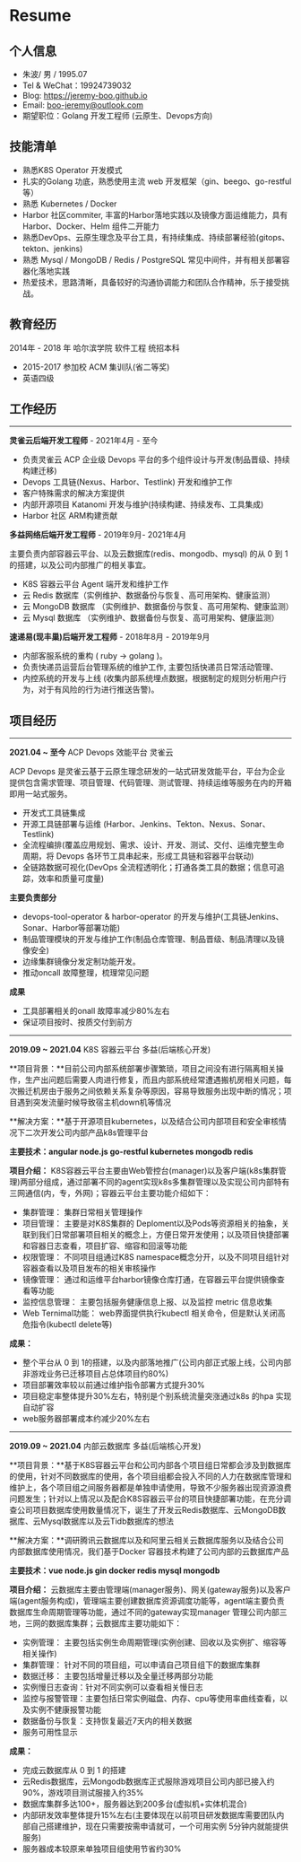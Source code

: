 # Resume

## 个人信息

- 朱波/ 男 / 1995.07
- Tel & WeChat：19924739032
- Blog: https://jeremy-boo.github.io
- Email: boo-jeremy@outlook.com
- 期望职位：Golang 开发工程师 (云原生、Devops方向)

## 技能清单

- 熟悉K8S Operator 开发模式
- 扎实的Golang 功底，熟悉使用主流 web 开发框架（gin、beego、go-restful等）
- 熟悉 Kubernetes / Docker
- Harbor 社区commiter,  丰富的Harbor落地实践以及镜像方面运维能力，具有Harbor、Docker、Helm 组件二开能力
- 熟悉DevOps、云原生理念及平台工具，有持续集成、持续部署经验(gitops、tekton、jenkins)
- 熟悉 Mysql / MongoDB / Redis / PostgreSQL 常见中间件，并有相关部署容器化落地实践
- 热爱技术，思路清晰，具备较好的沟通协调能力和团队合作精神，乐于接受挑战。

## 教育经历

2014年 - 2018 年 哈尔滨学院 软件工程 统招本科

- 2015-2017 参加校 ACM 集训队(省二等奖)
- 英语四级

## 工作经历

<hr>

**灵雀云后端开发工程师** - 2021年4月 - 至今  

- 负责灵雀云 ACP 企业级 Devops 平台的多个组件设计与开发(制品晋级、持续构建迁移)
- Devops 工具链(Nexus、Harbor、Testlink) 开发和维护工作
- 客户特殊需求的解决方案提供
- 内部开源项目 Katanomi 开发与维护(持续构建、持续发布、工具集成)
- Harbor 社区 ARM构建贡献

**多益网络后端开发工程师** - 2019年9月- 2021年4月 

主要负责内部容器云平台、以及云数据库(redis、mongodb、mysql) 的从 0 到 1 的搭建，以及公司内部推广的相关事宜。

- K8S 容器云平台 Agent  端开发和维护工作
- 云 Redis 数据库（实例维护、数据备份与恢复、高可用架构、健康监测）
- 云 MongoDB 数据库 （实例维护、数据备份与恢复、高可用架构、健康监测）
- 云 Mysql 数据库 （实例维护、数据备份与恢复、高可用架构、健康监测）

**速递易(现丰巢)后端开发工程师** - 2018年8月 - 2019年9月

- 内部客服系统的重构 ( ruby -> golang )。
- 负责快递员运营后台管理系统的维护工作, 主要包括快递员日常活动管理、
- 内控系统的开发与上线 (收集内部系统埋点数据，根据制定的规则分析用户行为，对于有风险的行为进行推送告警)。

## 项目经历

<hr>

**2021.04 ~ 至今**                             ACP Devops 效能平台                      灵雀云

ACP Devops 是灵雀云基于云原生理念研发的一站式研发效能平台，平台为企业提供包含需求管理、项目管理、代码管理、测试管理、持续运维等服务在内的开箱即用一站式服务。

- 开发式工具链集成
- 开源工具链部署与运维 (Harbor、Jenkins、Tekton、Nexus、Sonar、Testlink)
- 全流程编排(覆盖应用规划、需求、设计、开发、测试、交付、运维完整生命周期，将 Devops 各环节工具串起来，形成工具链和容器平台联动)
- 全链路数据可视化(DevOps 全流程透明化；打通各类工具的数据；信息可追踪，效率和质量可度量)

**主要负责部分**

- devops-tool-operator & harbor-operator 的开发与维护(工具链Jenkins、Sonar、Harbor等部署功能)
- 制品管理模块的开发与维护工作(制品仓库管理、制品晋级、制品清理以及镜像安全)
- 边缘集群镜像分发定制功能开发。
- 推动oncall 故障整理，梳理常见问题

**成果**

- 工具部署相关的onall 故障率减少80%左右
- 保证项目按时、按质交付到前方

<hr>

**2019.09 ~ 2021.04**      K8S 容器云平台               多益(后端核心开发)

**项目背景：**目前公司内部系统部署步骤繁琐，项目之间没有进行隔离相关操作，生产出问题后需要人肉进行修复，而且内部系统经常遭遇搬机房相关问题，每次搬迁机房由于服务之间依赖关系复杂等原因，容易导致服务出现中断的情况；项目遇到突发流量时候导致宿主机down机等情况

**解决方案：**基于开源项目kubernetes，以及结合公司内部项目和安全审核情况下二次开发公司内部产品k8s管理平台

**主要技术：angular  node.js go-restful kubernetes mongodb redis**

**项目介绍：** K8S容器云平台主要由Web管控台(manager)以及客户端(k8s集群管理)两部分组成，通过部署不同的agent实现k8s多集群管理以及实现公司内部特有三网通信(内，专，外网)；容器云平台主要功能介绍如下：

- 集群管理： 集群日常相关管理操作
- 项目管理： 主要是对K8S集群的 Deploment以及Pods等资源相关的抽象，关联到我们日常部署项目相关的概念上，方便日常开发使用；以及项目快捷部署和容器日志查看，项目扩容、缩容和回滚等功能
- 权限管理： 不同项目组通过K8S namespace概念分开，以及不同项目组针对容器查看以及项目发布的相关审核操作
- 镜像管理： 通过和运维平台harbor镜像仓库打通，在容器云平台提供镜像查看等功能
- 监控信息管理： 主要包括服务健康信息上报、以及监控 metric 信息收集
- Web Ternimal功能： web界面提供执行kubectl 相关命令，但是默认关闭高危指令(kubectl delete等)

**成果：**

- 整个平台从 0 到 1的搭建，以及内部落地推广(公司内部正式服上线，公司内部非游戏业务已迁移项目占总体项目约80%)
- 项目部署效率较以前通过维护指令部署方式提升30%
- 项目稳定率整体提升30%左右，特别是个别系统流量突涨通过k8s 的hpa 实现自动扩容
- web服务器部署成本约减少20%左右

<hr>

**2019.09 ~ 2021.04**      内部云数据库              多益(后端核心开发)

**项目背景：**基于K8S容器云平台和公司内部各个项目组日常都会涉及到数据库的使用，针对不同数据库的使用，各个项目组都会投入不同的人力在数据库管理和维护上，各个项目组之间服务器都是单独申请使用，导致不少服务器出现资源浪费问题发生；针对以上情况以及配合K8S容器云平台的项目快捷部署功能，在充分调查公司项目数据库使用数量情况下，诞生了开发云Redis数据库、云MongoDB数据库、云Mysql数据库以及云Tidb数据库的想法

**解决方案：**调研腾讯云数据库以及和阿里云相关云数据库服务以及结合公司内部数据库使用情况，我们基于Docker 容器技术构建了公司内部的云数据库产品

**主要技术：vue  node.js  gin  docker  redis   mysql  mongodb** 

**项目介绍：** 云数据库主要由管理端(manager服务)、网关(gateway服务)以及客户端(agent服务构成)，管理端主要创建数据库资源调度功能等，agent端主要负责数据库生命周期管理等功能，通过不同的gateway实现manager 管理公司内部三地，三网的数据库集群；云数据库主要功能如下：

- 实例管理： 主要包括实例生命周期管理(实例创建、回收以及实例扩、缩容等相关操作)
- 集群管理： 针对不同的项目组，可以申请自己项目组下的数据库集群
- 数据迁移： 主要包括增量迁移以及全量迁移两部分功能
- 实例慢日志查询：针对不同实例可以查看相关慢日志
- 监控与报警管理：主要包括日常实例磁盘、内存、cpu等使用率曲线查看，以及实例不健康报警功能
- 数据备份与恢复：支持恢复最近7天内的相关数据
- 服务可用性显示

**成果：**

- 完成云数据库从 0 到 1 的搭建
- 云Redis数据库，云Mongodb数据库正式服除游戏项目公司内部已接入约90%，游戏项目测试服接入约35%
- 数据库集群多达100+，服务器达到200多台(虚拟机+实体机混合)
- 内部研发效率整体提升15%左右(主要体现在以前项目研发数据库需要团队内部自己搭建维护，现在只需要按需申请就可，一个可用实例 5分钟内就能提供服务)
- 服务器成本较原来单独项目组使用节省约30%